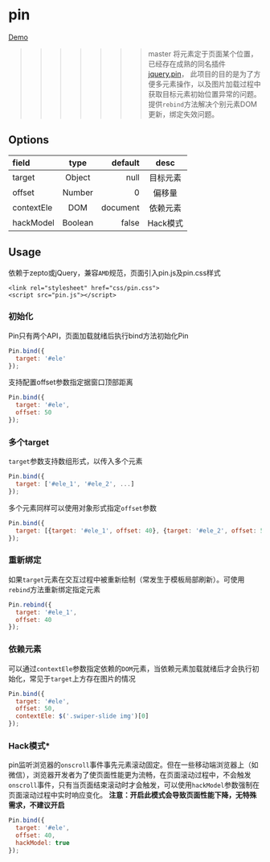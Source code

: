# pin

[Demo](https://vv314.github.io/pin/demo.html)

>>>>>>> master
将元素定于页面某个位置，已经存在成熟的同名插件[jquery.pin](https://github.com/webpop/jquery.pin)，
此项目的目的是为了方便多元素操作，以及图片加载过程中获取目标元素初始位置异常的问题。
提供`rebind`方法解决个别元素DOM更新，绑定失效问题。


## Options

| field|  type |    default|   desc|
| :-------- |:--------:| --------:| :------: |
| target    |  Object |  null  |  目标元素  |
| offset    |  Number|  0   | 偏移量|
| contextEle    | DOM |  document|  依赖元素|
| hackModel    |  Boolean |  false|  Hack模式|

## Usage
依赖于zepto或jQuery，兼容`AMD`规范，页面引入pin.js及pin.css样式
```
<link rel="stylesheet" href="css/pin.css">
<script src="pin.js"></script>
```
### 初始化
Pin只有两个API，页面加载就绪后执行bind方法初始化Pin
```javascript
Pin.bind({
  target: '#ele'
});
```

支持配置offset参数指定据窗口顶部距离
```javascript
Pin.bind({
  target: '#ele',
  offset: 50
});
```

### 多个target
`target`参数支持数组形式，以传入多个元素
```javascript
Pin.bind({
  target: ['#ele_1', '#ele_2', ...]
});
```

多个元素同样可以使用对象形式指定`offset`参数
```javascript
Pin.bind({
  target: [{target: '#ele_1', offset: 40}, {target: '#ele_2', offset: 50}, ...]
});
```

### 重新绑定
如果`target`元素在交互过程中被重新绘制（常发生于模板局部刷新）。可使用`rebind`方法重新绑定指定元素
```javascript
Pin.rebind({
  target: '#ele_1',
  offset: 40
});
```

### 依赖元素
可以通过`contextEle`参数指定依赖的`DOM`元素，当依赖元素加载就绪后才会执行初始化，常见于`target`上方存在图片的情况
```javascript
Pin.bind({
  target: '#ele',
  offset: 50,
  contextEle: $('.swiper-slide img')[0]
});
```

### Hack模式*
pin监听浏览器的`onscroll`事件事先元素滚动固定。但在一些移动端浏览器上（如微信），浏览器开发者为了使页面性能更为流畅，在页面滚动过程中，不会触发`onscroll`事件，只有当页面结束滚动时才会触发，可以使用`hackModel`参数强制在页面滚动过程中实时响应变化。
**注意：开启此模式会导致页面性能下降，无特殊需求，不建议开启**
```javascript
Pin.bind({
  target: '#ele',
  offset: 40,
  hackModel: true
});
```

